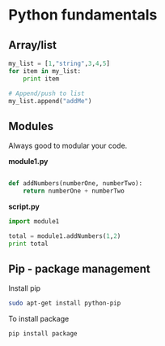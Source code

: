 # Python fundamentals

## Array/list

```python
my_list = [1,"string",3,4,5]
for item in my_list:
    print item

# Append/push to list
my_list.append("addMe")
```


## Modules

Always good to modular your code.

**module1.py**

```python

def addNumbers(numberOne, numberTwo):
    return numberOne + numberTwo
```

**script.py**

```python
import module1

total = module1.addNumbers(1,2)
print total
```


## Pip - package management

Install pip
```bash
sudo apt-get install python-pip
```


To install package

```bash
pip install package
```